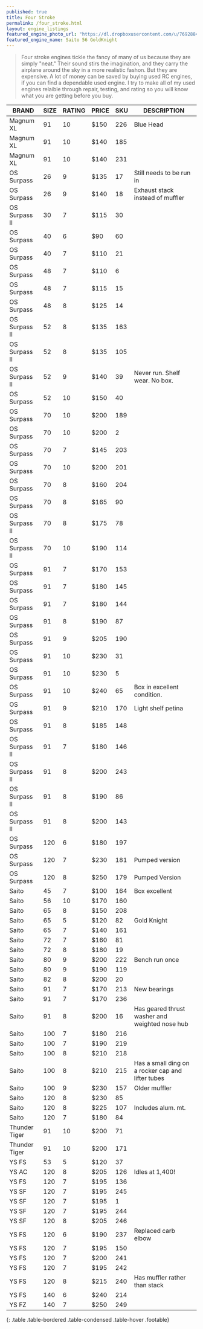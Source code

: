 ```yaml
---
published: true
title: Four Stroke
permalink: /four_stroke.html
layout: engine_listings
featured_engine_photo_url: "https://dl.dropboxusercontent.com/u/76928840/Website%20Photos/featured/4-stroke.jpg"
featured_engine_name: Saito 56 GoldKnight
---
```


> Four stroke engines tickle the fancy of many of us because they are simply "neat." Their sound stirs the imagination, and they carry the airplane around the sky in a more realistic fashon.  But they are expensive.  A lot of money can be saved by buying used RC engines, if you can find a dependable used engine. I try to make all of my used engines relaible through repair, testing, and rating so you will know what you are getting before you buy.

BRAND             | SIZE  | RATING | PRICE | SKU   | DESCRIPTION
------------------|-------|--------|-------|-------|---------------------
Magnum XL         | 91    | 10     | $150  | 226   | Blue Head
Magnum XL         | 91    | 10     | $140  | 185   |
Magnum XL         | 91    | 10     | $140  | 231   |
OS Surpass        | 26    | 9      | $135  | 17    | Still needs to be run in
OS Surpass        | 26    | 9      | $140  | 18    | Exhaust stack instead of muffler   
OS Surpass II     | 30    | 7      | $115  | 30    | 
OS Surpass        | 40    | 6      | $90   | 60    |                           
OS Surpass        | 40    | 7      | $110  | 21    |
OS Surpass        | 48    | 7      | $110  | 6     |   
OS Surpass        | 48    | 7      | $115  | 15    |
OS Surpass        | 48    | 8      | $125  | 14    |  
OS Surpass II     | 52    | 8      | $135  | 163   |
OS Surpass II     | 52    | 8      | $135  | 105   |
OS Surpass II     | 52    | 9      | $140  | 39    | Never run. Shelf wear. No box.                              
OS Surpass        | 52    | 10     | $150  | 40    |                
OS Surpass        | 70    | 10     | $200  | 189   |
OS Surpass        | 70    | 10     | $200  | 2     |
OS Surpass        | 70    | 7      | $145  | 203   |
OS Surpass        | 70    | 10     | $200  | 201   |                                   
OS Surpass        | 70    | 8      | $160  | 204   |                                   
OS Surpass        | 70    | 8      | $165  | 90    |
OS Surpass II     | 70    | 8      | $175  | 78    |
OS Surpass II     | 70    | 10     | $190  | 114   |
OS Surpass        | 91    | 7      | $170  | 153   |                             
OS Surpass        | 91    | 7      | $180  | 145   |
OS Surpass        | 91    | 7      | $180  | 144   |                               
OS Surpass        | 91    | 8      | $190  | 87    |
OS Surpass        | 91    | 9      | $205  | 190   |
OS Surpass        | 91    | 10     | $230  | 31    |
OS Surpass        | 91    | 10     | $230  | 5     |
OS Surpass        | 91    | 10     | $240  | 65    | Box in excellent condition.                                
OS Surpass        | 91    | 9      | $210  | 170   | Light shelf petina    
OS Surpass        | 91    | 8      | $185  | 148   |
OS Surpass II     | 91    | 7      | $180  | 146   |                       
OS Surpass II     | 91    | 8      | $200  | 243   |
OS Surpass II     | 91    | 8      | $190  | 86    |
OS Surpass II     | 91    | 8      | $200  | 143   |                            
OS Surpass        | 120   | 6      | $180  | 197   |
OS Surpass        | 120   | 7      | $230  | 181   | Pumped version
OS Surpass        | 120   | 8      | $250  | 179   | Pumped Version                                    
Saito             | 45    | 7      | $100  | 164   | Box excellent
Saito             | 56    | 10     | $170  | 160   |                                       
Saito             | 65    | 8      | $150  | 208   |
Saito             | 65    | 5      | $120  | 82    | Gold Knight
Saito             | 65    | 7      | $140  | 161   |   
Saito             | 72    | 7      | $160  | 81    |
Saito             | 72    | 8      | $180  | 19    |                                      
Saito             | 80    | 9      | $200  | 222   | Bench run once
Saito             | 80    | 9      | $190  | 119   |
Saito             | 82    | 8      | $200  | 20    |
Saito             | 91    | 7      | $170  | 213   | New bearings
Saito             | 91    | 7      | $170  | 236   |                                      
Saito             | 91    | 8      | $200  | 16    | Has geared thrust washer and weighted nose hub                                       
Saito             | 100   | 7      | $180  | 216   |
Saito             | 100   | 7      | $190  | 219   |
Saito             | 100   | 8      | $210  | 218   |                                     
Saito             | 100   | 8      | $210  | 215   | Has a small ding on a rocker cap and lifter tubes                                        
Saito             | 100   | 9      | $230  | 157   | Older muffler                                     
Saito             | 120   | 8      | $230  | 85    |           
Saito             | 120   | 8      | $225  | 107   | Includes alum. mt.
Saito             | 120   | 7      | $180  | 84    |                                        
Thunder Tiger     | 91    | 10     | $200  | 71    |
Thunder Tiger     | 91    | 10     | $200  | 171   |           
YS FS             | 53    | 5      | $120  | 37    |                                     
YS AC             | 120   | 8      | $205  | 126   | Idles at 1,400!
YS FS             | 120   | 7      | $195  | 136   |
YS SF             | 120   | 7      | $195  | 245   |
YS SF             | 120   | 7      | $195  | 1     |                                     
YS SF             | 120   | 7      | $195  | 244   |  
YS SF             | 120   | 8      | $205  | 246   |
YS FS             | 120   | 6      | $190  | 237   | Replaced carb elbow                                   
YS FS             | 120   | 7      | $195  | 150   |
YS FS             | 120   | 7      | $200  | 241   | 
YS FS             | 120   | 7      | $195  | 242   |
YS FS             | 120   | 8      | $215  | 240   |Has muffler rather than stack 
YS FS             | 140   | 6      | $240  | 214   |  
YS FZ             | 140   | 7      | $250  | 249   |
{: .table .table-bordered .table-condensed .table-hover .footable}
